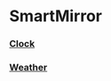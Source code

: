 # SmartMirror

### [Clock](https://thomasbryk.github.io/SmartMirror/Clock/)
### [Weather](https://thomasbryk.github.io/SmartMirror/Weather/)
